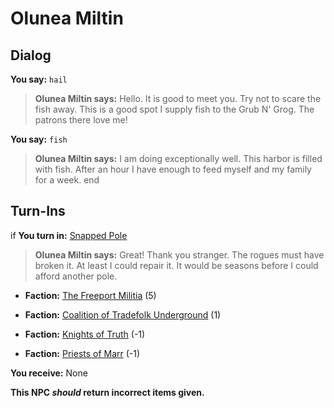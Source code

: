 # Olunea Miltin
## Dialog

**You say:** `hail`



>**Olunea Miltin says:** Hello. It is good to meet you. Try not to scare the fish away. This is a good spot I supply fish to the Grub N' Grog. The patrons there love me!

**You say:** `fish`



>**Olunea Miltin says:** I am doing exceptionally well. This harbor is filled with fish. After an hour I have enough to feed myself and my family for a week.
end

## Turn-Ins




if **You turn in:** [Snapped Pole](/item/13922)


>**Olunea Miltin says:** Great! Thank you stranger. The rogues must have broken it. At least I could repair it. It would be seasons before I could afford another pole.


* __Faction:__ [The Freeport Militia](/faction/330) (5)


* __Faction:__ [Coalition of Tradefolk Underground](/faction/336) (1)


* __Faction:__ [Knights of Truth](/faction/281) (-1)


* __Faction:__ [Priests of Marr](/faction/362) (-1)


 **You receive:** None 

**This NPC *should* return incorrect items given.**


